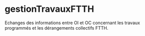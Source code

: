 # gestionTravauxFTTH
Echanges des informations entre OI et OC concernant les travaux programmés et les dérangements collectifs FTTH.
